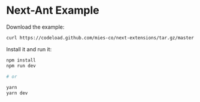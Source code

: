 # Next-Ant Example

Download the example:

```sh
curl https://codeload.github.com/mies-co/next-extensions/tar.gz/master | tar -xz --strip=2 next-extensions-master/examples/next-ant-example
```

Install it and run it:

```sh
npm install
npm run dev
 
# or

yarn
yarn dev
```